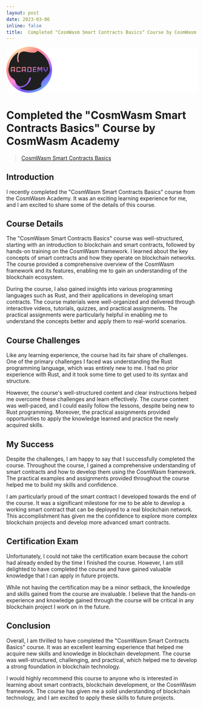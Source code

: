 ```yaml
---
layout: post
date: 2023-03-06
inline: false
title:  Completed "CosmWasm Smart Contracts Basics" Course by CosmWasm Academy
---
```


![CosmWasmAcademy](../assets/img/CosmWasmAcademy.png)

# Completed the "CosmWasm Smart Contracts Basics" Course by CosmWasm Academy

> [CosmWasm Smart Contracts Basics](https://cosmwasm.getlearnworlds.com/)

## Introduction

I recently completed the "CosmWasm Smart Contracts Basics" course from the CosmWasm Academy. It was an exciting learning experience for me, and I am excited to share some of the details of this course.

## Course Details

The "CosmWasm Smart Contracts Basics" course was well-structured, starting with an introduction to blockchain and smart contracts, followed by hands-on training on the CosmWasm framework. I learned about the key concepts of smart contracts and how they operate on blockchain networks. The course provided a comprehensive overview of the CosmWasm framework and its features, enabling me to gain an understanding of the blockchain ecosystem.

During the course, I also gained insights into various programming languages such as Rust, and their applications in developing smart contracts. The course materials were well-organized and delivered through interactive videos, tutorials, quizzes, and practical assignments. The practical assignments were particularly helpful in enabling me to understand the concepts better and apply them to real-world scenarios.

## Course Challenges

Like any learning experience, the course had its fair share of challenges. One of the primary challenges I faced was understanding the Rust programming language, which was entirely new to me. I had no prior experience with Rust, and it took some time to get used to its syntax and structure.

However, the course's well-structured content and clear instructions helped me overcome these challenges and learn effectively. The course content was well-paced, and I could easily follow the lessons, despite being new to Rust programming. Moreover, the practical assignments provided opportunities to apply the knowledge learned and practice the newly acquired skills.

## My Success

Despite the challenges, I am happy to say that I successfully completed the course. Throughout the course, I gained a comprehensive understanding of smart contracts and how to develop them using the CosmWasm framework. The practical examples and assignments provided throughout the course helped me to build my skills and confidence.

I am particularly proud of the smart contract I developed towards the end of the course. It was a significant milestone for me to be able to develop a working smart contract that can be deployed to a real blockchain network. This accomplishment has given me the confidence to explore more complex blockchain projects and develop more advanced smart contracts.

## Certification Exam

Unfortunately, I could not take the certification exam because the cohort had already ended by the time I finished the course. However, I am still delighted to have completed the course and have gained valuable knowledge that I can apply in future projects.

While not having the certification may be a minor setback, the knowledge and skills gained from the course are invaluable. I believe that the hands-on experience and knowledge gained through the course will be critical in any blockchain project I work on in the future.

## Conclusion

Overall, I am thrilled to have completed the "CosmWasm Smart Contracts Basics" course. It was an excellent learning experience that helped me acquire new skills and knowledge in blockchain development. The course was well-structured, challenging, and practical, which helped me to develop a strong foundation in blockchain technology.

I would highly recommend this course to anyone who is interested in learning about smart contracts, blockchain development, or the CosmWasm framework. The course has given me a solid understanding of blockchain technology, and I am excited to apply these skills to future projects.